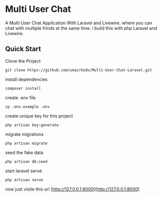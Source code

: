 # Multi User Chat                 
A Multi User Chat Application With Laravel and Livewire. where you can chat with multiple frinds at the same time. i build this with php Laravel and Livewire.

## Quick Start

Clone the Project
```
git clone https://github.com/umairkodv/Multi-User-Chat-Laravel.git
```

install dependencies
```
composer install
```
create .env file

```
cp .env.example .env
```
create unique key for this project
```
php artisan key:generate
```
migrate migrations
```
php artisan migrate
```
seed the fake data
```
php artisan db:seed
```
start laravel serve
```
php artisan serve
```
now just visite this url
[http://127.0.0.1:8000](http://127.0.0.1:8000)
